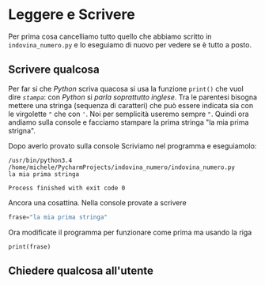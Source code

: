 # Leggere e Scrivere

Per prima cosa cancelliamo tutto quello che abbiamo scritto in `indovina_numero.py` e lo eseguiamo di nuovo per vedere
se è tutto a posto.

## Scrivere qualcosa

Per far si che *Python* scriva quacosa si usa la funzione `print()` che vuol dire *`stampa`*: con *Python* si *parla
soprattutto inglese*. Tra le parentesi bisogna mettere una stringa (sequenza di caratteri) che può essere indicata sia 
con le virgolette `"` che con `'`. Noi per semplicità useremo sempre `"`. Quindi ora andiamo sulla console e facciamo 
stampare la prima stringa "la mia prima strigna".
 
Dopo averlo provato sulla console Scriviamo nel programma e eseguiamolo:
 
    /usr/bin/python3.4 /home/michele/PycharmProjects/indovina_numero/indovina_numero.py
    la mia prima stringa
    
    Process finished with exit code 0


Ancora una cosattina. Nella console provate a scrivere

```python
frase="la mia prima stringa"
```

Ora modificate il programma per funzionare come prima ma usando la riga

    print(frase)

## Chiedere qualcosa all'utente

